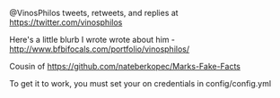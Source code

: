 @VinosPhilos tweets, retweets, and replies at https://twitter.com/vinosphilos

Here's a little blurb I wrote wrote about him - http://www.bfbifocals.com/portfolio/vinosphilos/

Cousin of https://github.com/nateberkopec/Marks-Fake-Facts

To get it to work, you must set your on credentials in config/config.yml
